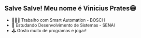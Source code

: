 ## Salve Salve! Meu nome é Vinicius Prates😄

- 🧑🏻‍💻 Trabalho com Smart Automation - BOSCH
- 🌌 Estudando Desenvolvimento de Sistemas - SENAI
- 🕹️ Gosto muito de programas e jogar!

